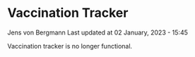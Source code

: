 Vaccination Tracker
================
Jens von Bergmann
Last updated at 02 January, 2023 - 15:45

Vaccination tracker is no longer functional.
